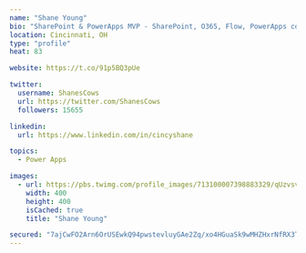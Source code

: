 ```yaml
---
name: "Shane Young"
bio: "SharePoint & PowerApps MVP - SharePoint, O365, Flow, PowerApps consulting? @PowerApps911 | Pure Snark? You found it."
location: Cincinnati, OH
type: "profile"
heat: 83

website: https://t.co/91p5BQ3pUe

twitter:
  username: ShanesCows
  url: https://twitter.com/ShanesCows
  followers: 15655

linkedin:
  url: https://www.linkedin.com/in/cincyshane

topics:
  - Power Apps

images:
  - url: https://pbs.twimg.com/profile_images/713100007398883329/qUzvsvQ3_400x400.jpg
    width: 400
    height: 400
    isCached: true
    title: "Shane Young"

secured: "7ajCwFO2Arn6OrUSEwkQ94pwstevluyGAe2Zq/xo4HGuaSk9wMHZHxrNfRX3TuAO+yLYJjlJCBbMqa7E7M2JFmtXPN7WFZuqz+qYzyLQNmF1dywu2D4R3/F7lPZO/+9S13e2pFD5dSYoFnsXoYbT7ar3khVDtiLox4hcNG/hp4fcK4yYQMHcHmzrzy7QvxyuFjg0+Tm28cGMip9/3Z1RdIcovyyWd7Ku9YI3W7BO3b4t0p2wEWcmDKQ+ohbGyMv7GrNNNGKy6RVuisvIs9HcDpTBcKeLdt4qdeZ00+9ThX04b8ANuhNApnBOiCcG83p/F7Ea0KaGAJ6RL3WOFp36PRWDludcyCu05Mv9vufR5KhdZ2Y3uwpJzoYhkFcyYLXoH4K8pAWuIZcEQX34B/wWwlnseWGghn1N5P7vT+6zgjA=;azZ6pXTT6jYX88HxJYfG/Q=="
---
```


